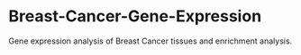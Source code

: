 # Breast-Cancer-Gene-Expression
Gene expression analysis of Breast Cancer tissues and enrichment analysis.
